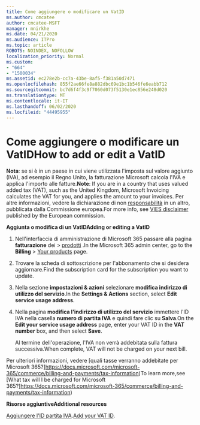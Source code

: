 ```yaml
---
title: Come aggiungere o modificare un VatID
ms.author: cmcatee
author: cmcatee-MSFT
manager: mnirkhe
ms.date: 04/21/2020
ms.audience: ITPro
ms.topic: article
ROBOTS: NOINDEX, NOFOLLOW
localization_priority: Normal
ms.custom:
- "664"
- "1500034"
ms.assetid: ec278e2b-cc7a-43be-8af5-f381a50d7471
ms.openlocfilehash: 855f2ae66fe8a882dbc69e1bc1b546fe6eabb712
ms.sourcegitcommit: bc7d6f4f3c9f7060d073f5130e1ec856e248d020
ms.translationtype: MT
ms.contentlocale: it-IT
ms.lasthandoff: 06/02/2020
ms.locfileid: "44495955"
---
```

# <a name="how-to-add-or-edit-a-vatid"></a><span data-ttu-id="2a9bc-102">Come aggiungere o modificare un VatID</span><span class="sxs-lookup"><span data-stu-id="2a9bc-102">How to add or edit a VatID</span></span>

<span data-ttu-id="2a9bc-103">**Nota**: se si è in un paese in cui viene utilizzata l'imposta sul valore aggiunto (IVA), ad esempio il Regno Unito, la fatturazione Microsoft calcola l'IVA e applica l'importo alle fatture.</span><span class="sxs-lookup"><span data-stu-id="2a9bc-103">**Note**: If you are in a country that uses valued added tax (VAT), such as the United Kingdom, Microsoft Invoicing calculates the VAT for you, and applies the amount to your invoices.</span></span> <span data-ttu-id="2a9bc-104">Per altre informazioni, vedere la dichiarazione di non [responsabilità](https://go.microsoft.com/fwlink/p/?LinkID=841741) in un altro, pubblicata dalla Commissione europea.</span><span class="sxs-lookup"><span data-stu-id="2a9bc-104">For more info, see [VIES disclaimer](https://go.microsoft.com/fwlink/p/?LinkID=841741) published by the European commission.</span></span>

<span data-ttu-id="2a9bc-105">**Aggiunta o modifica di un VatID**</span><span class="sxs-lookup"><span data-stu-id="2a9bc-105">**Adding or editing a VatID**</span></span>

1. <span data-ttu-id="2a9bc-106">Nell'interfaccia di amministrazione di Microsoft 365 passare alla pagina **fatturazione** dei \> [prodotti](https://go.microsoft.com/fwlink/p/?linkid=842054) .</span><span class="sxs-lookup"><span data-stu-id="2a9bc-106">In the Microsoft 365 admin center, go to the **Billing** \> [Your products](https://go.microsoft.com/fwlink/p/?linkid=842054) page.</span></span>

2. <span data-ttu-id="2a9bc-107">Trovare la scheda di sottoscrizione per l'abbonamento che si desidera aggiornare.</span><span class="sxs-lookup"><span data-stu-id="2a9bc-107">Find the subscription card for the subscription you want to update.</span></span>

3. <span data-ttu-id="2a9bc-108">Nella sezione **impostazioni & azioni** selezionare **modifica indirizzo di utilizzo del servizio**.</span><span class="sxs-lookup"><span data-stu-id="2a9bc-108">In the **Settings & Actions** section, select **Edit service usage address**.</span></span>

4. <span data-ttu-id="2a9bc-109">Nella pagina **modifica l'indirizzo di utilizzo del servizio** immettere l'ID IVA nella casella **numero di partita IVA** e quindi fare clic su **Salva**.</span><span class="sxs-lookup"><span data-stu-id="2a9bc-109">On the **Edit your service usage address** page, enter your VAT ID in the **VAT number** box, and then select **Save**.</span></span>

    <span data-ttu-id="2a9bc-110">Al termine dell'operazione, l'IVA non verrà addebitata sulla fattura successiva.</span><span class="sxs-lookup"><span data-stu-id="2a9bc-110">When complete, VAT will not be charged on your next bill.</span></span>

<span data-ttu-id="2a9bc-111">Per ulteriori informazioni, vedere [quali tasse verranno addebitate per Microsoft 365?]https://docs.microsoft.com/microsoft-365/commerce/billing-and-payments/tax-information)</span><span class="sxs-lookup"><span data-stu-id="2a9bc-111">To learn more,see [What tax will I be charged for Microsoft 365?]https://docs.microsoft.com/microsoft-365/commerce/billing-and-payments/tax-information)</span></span>

<span data-ttu-id="2a9bc-112">**Risorse aggiuntive**</span><span class="sxs-lookup"><span data-stu-id="2a9bc-112">**Additional resources**</span></span>

<span data-ttu-id="2a9bc-113">[Aggiungere l'ID partita IVA](https://docs.microsoft.com/microsoft-365/commerce/billing-and-payments/tax-information?view=o365-worldwide#add-your-vat-id-eu-countries-only).</span><span class="sxs-lookup"><span data-stu-id="2a9bc-113">[Add your VAT ID](https://docs.microsoft.com/microsoft-365/commerce/billing-and-payments/tax-information?view=o365-worldwide#add-your-vat-id-eu-countries-only).</span></span>